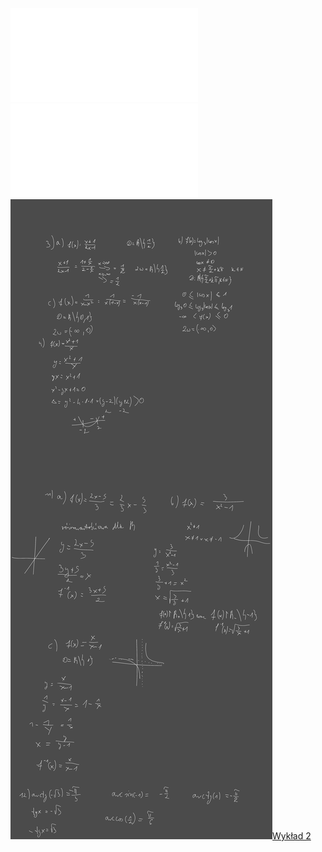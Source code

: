 ![Lista_2_AM1](/Notatki/Semestr%201/Analiza%20matematyczna%201.2A/%C4%86wiczenia/%C4%86wiczenia%202/Lista_2_AM1.pdf)
![CCF31102022_0006](/Notatki/Semestr%201/Analiza%20matematyczna%201.2A/%C4%86wiczenia/%C4%86wiczenia%202/CCF31102022_0006.pdf)
![Drawing 2022-11-16 11.29.30.excalidraw.svg](/Notatki/Semestr%201/Analiza%20matematyczna%201.2A/%C4%86wiczenia/%C4%86wiczenia%202/Drawing%202022-11-16%2011.29.30.excalidraw.svg)[Wykład 2](/Notatki/Semestr%201/Analiza%20matematyczna%201.2A/Wyk%C5%82ady/Wyk%C5%82ad%202/Wyk%C5%82ad%202.md)